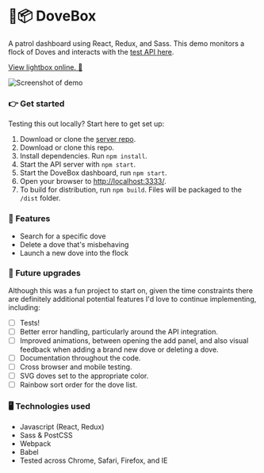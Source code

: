 # 🐥📦 DoveBox
A patrol dashboard using React, Redux, and Sass. This demo monitors a flock of Doves and interacts with the [test API here](https://github.com/spacedarcy/MCUITest).

[View lightbox online. 👀](http://static.trishang.com/db/)

![Screenshot of demo](http://static.trishang.com/sl/screenshot-lightbox.jpg "Screenshot of lightbox demo")

### 👉 Get started
Testing this out locally? Start here to get set up:
1. Download or clone the [server repo](https://github.com/spacedarcy/MCUITest).
3. Download or clone this repo.
4. Install dependencies. Run `npm install`.
5. Start the API server with `npm start`.
6. Start the DoveBox dashboard, run `npm start`.
7. Open your browser to [http://localhost:3333/](http://localhost:3333/).
8. To build for distribution, run `npm build`. Files will be packaged to the `/dist` folder.

### 🌟 Features
- Search for a specific dove
- Delete a dove that's misbehaving
- Launch a new dove into the flock

### 🚀 Future upgrades
Although this was a fun project to start on, given the time constraints there are definitely additional potential features I'd love to continue implementing, including:
- [ ] Tests!
- [ ] Better error handling, particularly around the API integration.
- [ ] Improved animations, between opening the add panel, and also visual feedback when adding a brand new dove or deleting a dove.
- [ ] Documentation throughout the code.
- [ ] Cross browser and mobile testing.
- [ ] SVG doves set to the appropriate color.
- [ ] Rainbow sort order for the dove list.

### 🖥 Technologies used
- Javascript (React, Redux)
- Sass & PostCSS
- Webpack
- Babel
- Tested across Chrome, Safari, Firefox, and IE
